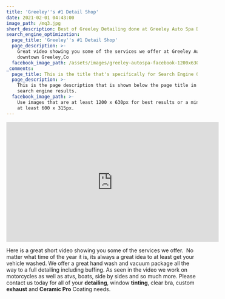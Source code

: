 ```yaml
---
title: 'Greeley''s #1 Detail Shop'
date: 2021-02-01 04:43:00
image_path: /mq3.jpg
short_description: Best of Greeley Detailing done at Greeley Auto Spa Downtown.
search_engine_optimization:
  page_title: 'Greeley''s #1 Detail Shop'
  page_description: >-
    Great video showing you some of the services we offer at Greeley Auto Spa in
    downtown Greeley,Co
  facebook_image_path: /assets/images/greeley-autospa-facebook-1200x630.png
_comments:
  page_title: This is the title that's specifically for Search Engine Optimization.
  page_description: >-
    This is the page description that is shown below the page title in the
    search engine results.
  facebook_image_path: >-
    Use images that are at least 1200 x 630px for best results or a minimum of
    at least 600 x 315px.
---
```


<div class="cms-embed" data-cms-embed="PGlmcmFtZSB3aWR0aD0iNTYwIiBoZWlnaHQ9IjMxNSIgc3JjPSJodHRwczovL3d3dy55b3V0dWJlLW5vY29va2llLmNvbS9lbWJlZC9OSi1DOGdyUGNkbyIgZnJhbWVib3JkZXI9IjAiIGFsbG93PSJhY2NlbGVyb21ldGVyOyBhdXRvcGxheTsgY2xpcGJvYXJkLXdyaXRlOyBlbmNyeXB0ZWQtbWVkaWE7IGd5cm9zY29wZTsgcGljdHVyZS1pbi1waWN0dXJlIiBhbGxvd2Z1bGxzY3JlZW4+PC9pZnJhbWU+"><iframe width="560" height="315" src="https://www.youtube-nocookie.com/embed/NJ-C8grPcdo" frameborder="0" allow="accelerometer; autoplay; clipboard-write; encrypted-media; gyroscope; picture-in-picture" allowfullscreen=""></iframe></div>

Here is a great short video showing you some of the services we offer.&nbsp; No matter what time of the year it is, its always a great idea to at least get your vehicle washed. We offer a great hand wash and vacuum package all the way to a full detailing including buffing. As seen in the video we work on motorcycles as well as atvs, boats, side by sides and so much more. Please contact us today for all of your **detailing**, window **tinting**, clear bra, custom **exhaust** and **Ceramic Pro** Coating needs.
